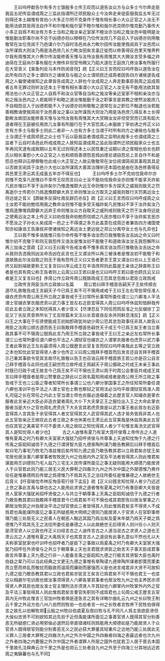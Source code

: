 <!-- { "loadSidebar": true } -->
　　王曰呜呼猷告尔有多方士曁殷多士传王叹而以道告汝众方与众多士今尔奔走臣我监五祀传监谓成周之三监此指谓所迁顽民殷众士今汝奔走来徙臣服我监五年无过则得还本土越惟有胥伯小大多正尔罔不克臬传于惟有相长事小大众正官之人汝无不能用法欲其皆用法自作不和尔惟和哉尔室不睦尔惟和哉尔邑克明尔惟克勤乃事传大小多正自爲不和汝有方多士当和之哉汝亲近室家不睦汝亦当和之哉汝邑中能明是汝惟能勤汝职事尔尚不忌于凶德亦则以穆穆在乃位传汝庶几不自忌入于凶德亦则用敬敬常在汝位克阅于乃邑谋介尔乃自时洛邑尚永力畋尔田传汝能使我阅具于汝邑而以汝所谋爲大则汝乃用是洛邑庶几长力畋汝田矣言虽迁徙而以修善得反邑里天惟畀矜尔我有周惟其大介赉尔传汝能修善天惟与汝怜汝我有周惟其大大赐汝言受多福之祚迪简在王庭尚尔事有服在大僚传非但受怜赐又乃蹈大道在王庭庶几修汝事有所服行在大官音义【臬鱼列反马本作防阅音悦】疏【正义曰王言而叹曰呜呼我以道告汝在此所有四方之多士谓四方之诸侯及与殷之众士谓顽民迁成周者因告四方诸侯遂告成周之人徧使诸侯知之此章皆告成周之人辞也今汝成周之人奔走勤事臣我周之监成周者五年无罪过则听汝还本土于惟有相长事谓小大众正官之人汝无有不能用法欲其皆用法也小大众正官之人自爲不和汝众官等自当和之哉汝等亲近室家不相和亲汝亦当和之哉汝邑内之人若能明于和睦之道汝惟能勤于汝之职事言是其教之使然汝能庶几不自相怨忌入于凶德若能不入于凶德亦则用敬敬之道常在汝之职位不黜退也汝若能善相教诲使我简阅于汝邑善汝之事以汝所谋爲大则汝乃用是洛邑庶几得反本土长得勤畋汝故田汝能修善天惟与汝怜汝我有周惟其大大赏赐汝汝非但受赏而已其有蹈大道者得在王庭被任用庶几汝事有所服行在于大官恐其心未服故丁寜劝诱之传正义曰言有方多士与殷多士则此二者非一人也有方多士当谓于时所有四方之诸侯也与殷多士当谓迁于成周顽民之众士也下云以臣我监者谓成周之监明此殷多士也谓成周之三监者下云自时洛邑此所戒成周之人故知监谓成周之监此指谓所迁顽民殷家众士也五年再闰天道有成故期以五年无过则得还本土以民性重迁设期以诱之胥相也伯长也顾氏以相长事卽小大众正官之人也和顺爲善德怨恶爲凶德忌谓自怨忌上言自作不和是怨忌也释训云穆穆敬也此戒小大正官之人故云敬敬常在汝位阅谓简阅其事观其具足以否故言阅具于汝邑介大也以汝所谋爲大善其治理听还本国也是由在洛邑修善得反其邑里王肃云其无成虽五年亦不得反也】
　　王曰呜呼多士尔不克劝忱我命尔亦则惟不克享凡民惟曰不享传王叹而言曰众士汝不能劝信我命汝亦则惟不能享天祚矣凡民亦惟曰不享于汝祚矣尔乃惟逸惟颇大远王命则惟尔多方探天之威我则致天之罚离逖尔士传若尔乃爲逸豫颇僻大弃王命则惟汝众方取天之威我则致行天罚离远汝土将远徙之音义【颇破多反探吐南反辟匹亦反】疏【正义曰王言而叹曰呜呼成周之众士汝若不能劝勉信用我之教命汝则惟不能多受天福祚矣凡民惟曰不享于汝祚矣汝乃惟爲逸豫惟爲颇僻大远弃王命则惟汝众方自取天之威刑戒则致天之罚于汝身将远徙之使离远汝之本上传正义曰劝信我命劝勉而信顺之凡民亦惟曰不享于汝祚矣言民亦不愿汝之子孙长乆矣成周一邑之士不得谓之多方此盖意在成周迁者兼告四方诸国使知亦如康诰王告康叔并使诸侯知之离远汝土更远徙之郑云分离夺汝土也与孔异也】
　　王曰我不惟多诰我惟只告尔命传我不惟多诰汝而已我惟敬告汝吉凶之命又曰时惟尔初不克敬于和则无我怨传又诰汝是惟汝初不能敬于和道故诛汝汝无我怨解所以再三加诛之意疏【正义曰王曰我今告戒汝者不惟多爲言诰汝而已惟敬告汝吉凶之命从我则吉违我则凶汝命吉凶在此言也王又谓汝所以再三被诛者是惟汝初不能敬于和道故致此尔汝自取之则无于我有怨传正义曰又告者更言王意又谓汝曰也以上王诰已终又起别端故更称王又复言曰以序云成王在丰诰庶邦则此篇是王亲诰之辞直称王曰者是也其有周公称王告者则上云周公曰王若曰是也又曰呜呼王若曰是也顾氏云又曰者是王又复言曰也】序周公作立政传周公旣致政成王恐其怠忽故以君臣立政爲戒
　　立政传言用臣当共立政故以名篇
　　周公若曰拜手稽首告嗣天子王矣传顺古道尽礼致敬告成王言嗣天子今已爲王矣不可不愼用咸戒于王曰王左右常伯常任准人缀衣虎贲传周公用王所立政之事皆戒于王曰常所长事常所委任谓三公六卿准人平法谓士官缀衣掌衣服虎贲以武力事王皆左右近臣宜得其人周公曰呜呼休兹知恤鲜哉传叹此五者立政之本知忧得其人者少音义【尽津忍反下同任而鸩反准之允反缀徐丁卫反又丁劣反贲音奔所长丁丈反除篇末文注以长音直良反余并同鲜息浅反】疏【正义曰王之大事在于任贤使能成王初始卽政犹尚幼少周公恐其怠忽政事任非其人故告以用臣之法周公顺古道而告王曰我敢拜手稽首告嗣世天子成王今已爲王矣王者当立善政其事不可不愼周公旣爲此言乃用王所立政之事皆戒于王曰王之亲近左右常所长事谓三公也常所委任谓六卿也平法之人谓狱官也缀衣之人谓掌衣服者也虎贲以武力事王者此等皆近王左右最须得人周公旣歴言此官复言而叹曰呜呼美哉此五等之官立政之本也知忧此官宜得贤人者少也传正义曰周公旣拜手稽首而后发言还自言拜手稽首示己重其事欲令受其言故尽礼致敬以告王也召诰云拜手稽首旅王若公亦是召公自言己拜手稽首与此同也成王嗣世而立故呼成王爲嗣天子周公摄政之时成王未亲王事此时旣已归政于成王故言今己爲王矣不可不愼也王肃以爲于时周公会羣臣共戒成王其言曰拜手稽首者是周公赞羣臣之辞此以立政名篇知用咸戒者是周公用王所立政之事皆戒于王也三公臣之尊者知常所长事谓三公也六卿分掌国事王之所任知常所委任谓六卿也准训平也平法之人谓士官也士察也察狱之官用法必当均平故谓狱官爲准人周礼司寇之长在常任之内此士官当谓士师也衣服必连缀着之此歴言官人知缀衣是掌衣服者此言亲近大臣必非造衣裳者周礼大仆下大夫掌正王之服位出入王之大命此掌衣服者当是大仆之官也周礼虎贲氏下大夫言其若虎贲兽是以武力事王者此皆左右近臣宜得其人言其急于余官得其人者文官得其文人武官得其武人违才易务皆爲非其人也此五官皆亲近王故叹此五者立政之本也休美也王肃云此五官美哉是休兹爲美此五官也叹其官之美美官不可不委贤人用之故叹之知忧得其人者少下句惟言禹汤文武官得其人是知忧得人者少也】
　　古之人迪惟有夏乃有室大竞吁俊尊上帝传古之人道惟有夏禹之时乃有卿大夫室家大强犹乃招呼贤俊与共尊事上天迪知忱恂于九德之行传禹之臣蹈知诚信于九德之行谓贤智大臣九德臯陶所谋乃敢告教厥后曰拜手稽首后矣曰宅乃事宅乃牧宅乃准兹惟后矣传知九德之臣乃敢告教其君以立政君矣亦犹王矣宅居也居汝事六卿掌事者牧牧民九州之伯居内外之官及平法者皆得其人则此惟君矣谋面用丕训德则乃宅人兹乃三宅无义民传谋所面见之事无疑则能用大顺德乃能居贤人于众官若此则乃能三居无义民大罪宥之四裔次九州之外次中国之外桀德惟乃弗作往任是惟暴德罔后传桀之爲德惟乃不爲其先王之法往所委任是惟暴德之人故絶世无后音义【吁音喻忱市林反恂音荀行徐下孟反】疏【正义曰旣言知忧得人者少乃远述上世之事此言禹与桀也古之人能用此求贤之道者惟有夏禹之时乃有羣臣卿大夫皆是贤人室家大强犹尚招呼贤俊之人与共立于朝尊事上天禹之臣蹈知诚信于九德之行者乃敢告教其君曰我敢拜手稽首君今已爲君矣不可不愼也戒其君卽告曰居汝掌事之六卿居汝牧民之州伯居汝平法之狱官使此三者皆得其人则此惟爲君矣言不得贤人不成爲君也禹能谋所面见之事无所疑惑用大明顺之德则乃能居贤人于官贤人在官职事修理乃能三处居无义之民善人在朝恶人黜远其国乃爲治矣及夏末年桀乃爲天子桀之爲德惟乃不爲其先王之法往所委任是暴德之人以此故絶世无后得贤人则兴任小人则灭是须官贤人以立政也传正义曰经言古之人迪传言古之人道当说古之求贤人之道也王肃云古之人道惟有夏之大禹爲天子也其意言古人之道说有此事孔意似不然也孔以大夫称家室犹家也吁训呼也招呼者乃是臣下之事故以爲夏禹之时乃有卿大夫室家大强犹乃招呼在外贤俊与之共立于朝尊事上天也言君旣求贤臣之助言天子事天臣成君事故言共尊事上天九德之行非一人能备言禹之臣蹈知九德之行极言其贤智大臣也禹时伯益之辈乃可以当此经典之文更无九德之事惟有臯陶谟九德臯陶所谋者卽寛而栗柔而立愿而恭乱而敬扰而毅直而温简而廉刚而塞强而义是也进言戒君非大贤不可故知九德之臣乃敢告教其君以立政也君矣亦犹言王矣言已爲君矣不可不愼也君王一也变文以相避尔宅训居也居汝事须得贤人六卿各掌其事者也居汝牧九州之伯主养民亦须得贤人养其民也居汝准士官主理刑法亦须贤人平其狱也六卿掌内州牧掌外内外之官及平法三事皆得其人则此惟爲君矣言羣官失职则不成爲君也上句周公戒王歴言五官其内无州牧此惟言三官加州牧者俱是逐急言之其有详略尔曲礼云九州之长曰牧王制云千里之外设方伯八州八伯然则牧伯一也伯者言一州之长牧者言牧养下民牧伯俱得言之故孔以伯解牧郑云殷之州牧曰伯虞夏及周曰牧与孔不同凡人爲主皆欲臣贤但大佞似忠贤不可别欲知其远先验于近但禹能谋所面见之事善官贤人旣得其官分别善恶无所疑惑仁贤必用邪佞必退然后举直错诸枉则爲能用大顺德如是乃能居贤人于众官贤人旣得居官则能分别善恶无义之民必获大罪量其轻重斥之远地乃能三处居此无义罪人三居者大罪宥之四裔次九州之外次中国之外四裔者四海之表最远者也次九州之外者四海之内要服之外次中国之外者谓罪人所居之国外也犹若卫人居于晋去本国千里故孔注舜典云次千里之外是也郑云三处者自九州之外至于四海三分其地远近若周之夷鎭蕃也与孔不同】
